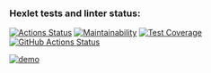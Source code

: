 ### Hexlet tests and linter status:
[![Actions Status](https://github.com/Roisler/frontend-project-lvl2/workflows/hexlet-check/badge.svg)](https://github.com/Roisler/frontend-project-lvl2/actions) [![Maintainability](https://api.codeclimate.com/v1/badges/a99a88d28ad37a79dbf6/maintainability)](https://codeclimate.com/github/codeclimate/codeclimate/maintainability) [![Test Coverage](https://api.codeclimate.com/v1/badges/0a976065d9a8549bf9bb/test_coverage)](https://codeclimate.com/github/Roisler/frontend-project-lvl2/test_coverage) [![GitHub Actions Status](https://github.com/Roisler/frontend-project-lvl2/workflows/github-actions-js/badge.svg)](https://github.com/Roisler/frontend-project-lvl2/actions)


[![demo](https://asciinema.org/a/XMTjli2xw0t7WXGOu68kVGQyr.svg)](https://asciinema.org/a/XMTjli2xw0t7WXGOu68kVGQyr)

